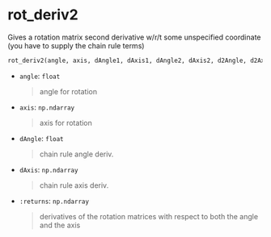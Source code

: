 # <a id="McUtils.Numputils.AnalyticDerivs.rot_deriv2">rot_deriv2</a>

Gives a rotation matrix second derivative w/r/t some unspecified coordinate
    (you have to supply the chain rule terms)

```python
rot_deriv2(angle, axis, dAngle1, dAxis1, dAngle2, dAxis2, d2Angle, d2Axis): 
```

- `angle`: `float`
    >angle for rotation
- `axis`: `np.ndarray`
    >axis for rotation
- `dAngle`: `float`
    >chain rule angle deriv.
- `dAxis`: `np.ndarray`
    >chain rule axis deriv.
- `:returns`: `np.ndarray`
    >derivatives of the rotation matrices with respect to both the angle and the axis



